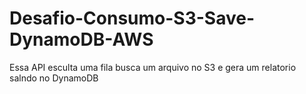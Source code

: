 # Desafio-Consumo-S3-Save-DynamoDB-AWS

Essa API esculta uma fila busca um arquivo no S3 e gera um relatorio salndo no DynamoDB

